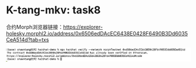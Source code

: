 # K-tang-mkv: task8

合约Morph浏览器链接：https://explorer-holesky.morphl2.io/address/0x6506edDAcEC6438E0428F6490B3Dd6035CeA514d?tab=txs


![](./verify.png)